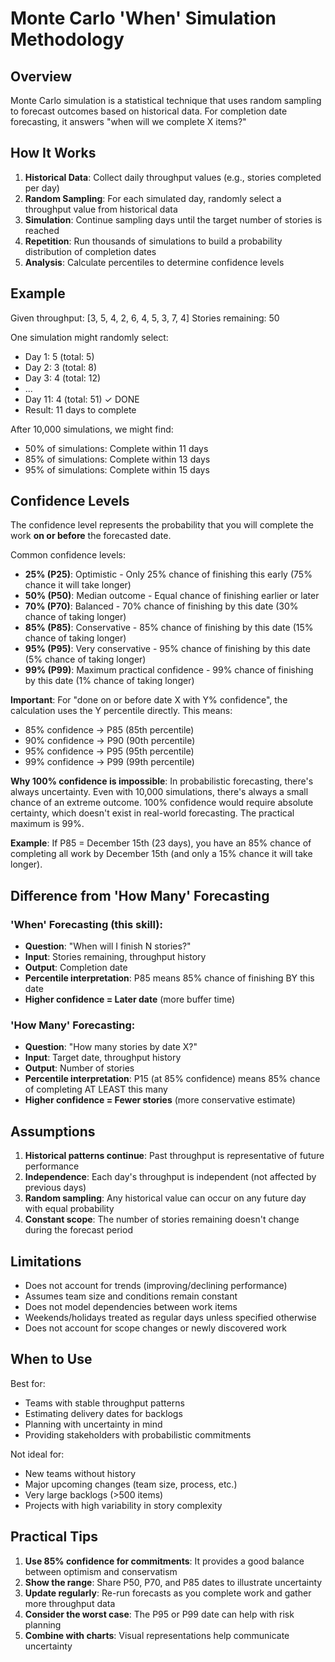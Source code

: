# Monte Carlo 'When' Simulation Methodology

## Overview

Monte Carlo simulation is a statistical technique that uses random sampling to forecast outcomes based on historical data. For completion date forecasting, it answers "when will we complete X items?"

## How It Works

1. **Historical Data**: Collect daily throughput values (e.g., stories completed per day)
2. **Random Sampling**: For each simulated day, randomly select a throughput value from historical data
3. **Simulation**: Continue sampling days until the target number of stories is reached
4. **Repetition**: Run thousands of simulations to build a probability distribution of completion dates
5. **Analysis**: Calculate percentiles to determine confidence levels

## Example

Given throughput: [3, 5, 4, 2, 6, 4, 5, 3, 7, 4]
Stories remaining: 50

One simulation might randomly select:
- Day 1: 5 (total: 5)
- Day 2: 3 (total: 8)
- Day 3: 4 (total: 12)
- ...
- Day 11: 4 (total: 51) ✓ DONE
- Result: 11 days to complete

After 10,000 simulations, we might find:
- 50% of simulations: Complete within 11 days
- 85% of simulations: Complete within 13 days
- 95% of simulations: Complete within 15 days

## Confidence Levels

The confidence level represents the probability that you will complete the work **on or before** the forecasted date.

Common confidence levels:
- **25% (P25)**: Optimistic - Only 25% chance of finishing this early (75% chance it will take longer)
- **50% (P50)**: Median outcome - Equal chance of finishing earlier or later
- **70% (P70)**: Balanced - 70% chance of finishing by this date (30% chance of taking longer)
- **85% (P85)**: Conservative - 85% chance of finishing by this date (15% chance of taking longer)
- **95% (P95)**: Very conservative - 95% chance of finishing by this date (5% chance of taking longer)
- **99% (P99)**: Maximum practical confidence - 99% chance of finishing by this date (1% chance of taking longer)

**Important**: For "done on or before date X with Y% confidence", the calculation uses the Y percentile directly. This means:
- 85% confidence → P85 (85th percentile)
- 90% confidence → P90 (90th percentile)
- 95% confidence → P95 (95th percentile)
- 99% confidence → P99 (99th percentile)

**Why 100% confidence is impossible**: In probabilistic forecasting, there's always uncertainty. Even with 10,000 simulations, there's always a small chance of an extreme outcome. 100% confidence would require absolute certainty, which doesn't exist in real-world forecasting. The practical maximum is 99%.

**Example**: If P85 = December 15th (23 days), you have an 85% chance of completing all work by December 15th (and only a 15% chance it will take longer).

## Difference from 'How Many' Forecasting

### 'When' Forecasting (this skill):
- **Question**: "When will I finish N stories?"
- **Input**: Stories remaining, throughput history
- **Output**: Completion date
- **Percentile interpretation**: P85 means 85% chance of finishing BY this date
- **Higher confidence = Later date** (more buffer time)

### 'How Many' Forecasting:
- **Question**: "How many stories by date X?"
- **Input**: Target date, throughput history
- **Output**: Number of stories
- **Percentile interpretation**: P15 (at 85% confidence) means 85% chance of completing AT LEAST this many
- **Higher confidence = Fewer stories** (more conservative estimate)

## Assumptions

1. **Historical patterns continue**: Past throughput is representative of future performance
2. **Independence**: Each day's throughput is independent (not affected by previous days)
3. **Random sampling**: Any historical value can occur on any future day with equal probability
4. **Constant scope**: The number of stories remaining doesn't change during the forecast period

## Limitations

- Does not account for trends (improving/declining performance)
- Assumes team size and conditions remain constant
- Does not model dependencies between work items
- Weekends/holidays treated as regular days unless specified otherwise
- Does not account for scope changes or newly discovered work

## When to Use

Best for:
- Teams with stable throughput patterns
- Estimating delivery dates for backlogs
- Planning with uncertainty in mind
- Providing stakeholders with probabilistic commitments

Not ideal for:
- New teams without history
- Major upcoming changes (team size, process, etc.)
- Very large backlogs (>500 items)
- Projects with high variability in story complexity

## Practical Tips

1. **Use 85% confidence for commitments**: It provides a good balance between optimism and conservatism
2. **Show the range**: Share P50, P70, and P85 dates to illustrate uncertainty
3. **Update regularly**: Re-run forecasts as you complete work and gather more throughput data
4. **Consider the worst case**: The P95 or P99 date can help with risk planning
5. **Combine with charts**: Visual representations help communicate uncertainty
